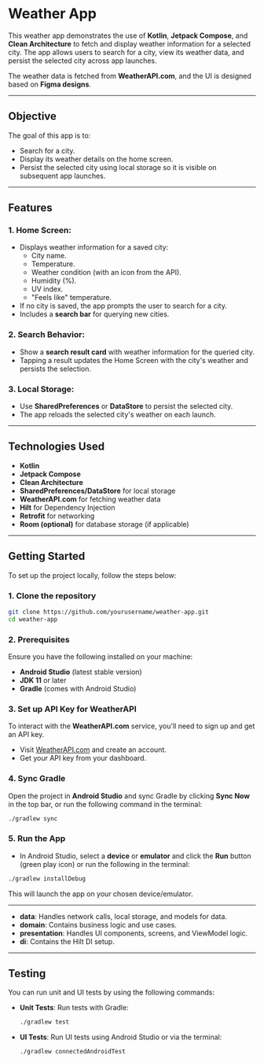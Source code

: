 # Weather App

This weather app demonstrates the use of **Kotlin**, **Jetpack Compose**, and **Clean Architecture** to fetch and display weather information for a selected city. The app allows users to search for a city, view its weather data, and persist the selected city across app launches.

The weather data is fetched from **WeatherAPI.com**, and the UI is designed based on **Figma designs**.

---

## **Objective**

The goal of this app is to:
- Search for a city.
- Display its weather details on the home screen.
- Persist the selected city using local storage so it is visible on subsequent app launches.

---

## **Features**

### 1. **Home Screen**:
   - Displays weather information for a saved city:
     - City name.
     - Temperature.
     - Weather condition (with an icon from the API).
     - Humidity (%).
     - UV index.
     - "Feels like" temperature.
   - If no city is saved, the app prompts the user to search for a city.
   - Includes a **search bar** for querying new cities.

### 2. **Search Behavior**:
   - Show a **search result card** with weather information for the queried city.
   - Tapping a result updates the Home Screen with the city's weather and persists the selection.

### 3. **Local Storage**:
   - Use **SharedPreferences** or **DataStore** to persist the selected city.
   - The app reloads the selected city's weather on each launch.

---

## **Technologies Used**

- **Kotlin**
- **Jetpack Compose**
- **Clean Architecture**
- **SharedPreferences/DataStore** for local storage
- **WeatherAPI.com** for fetching weather data
- **Hilt** for Dependency Injection
- **Retrofit** for networking
- **Room (optional)** for database storage (if applicable)

---

## **Getting Started**

To set up the project locally, follow the steps below:

### 1. **Clone the repository**

```bash
git clone https://github.com/yourusername/weather-app.git
cd weather-app
```

### 2. **Prerequisites**

Ensure you have the following installed on your machine:
- **Android Studio** (latest stable version)
- **JDK 11** or later
- **Gradle** (comes with Android Studio)

### 3. **Set up API Key for WeatherAPI**

To interact with the **WeatherAPI.com** service, you'll need to sign up and get an API key.

- Visit [WeatherAPI.com](https://weatherapi.com) and create an account.
- Get your API key from your dashboard.

### 4. **Sync Gradle**

Open the project in **Android Studio** and sync Gradle by clicking **Sync Now** in the top bar, or run the following command in the terminal:

```bash
./gradlew sync
```

### 5. **Run the App**

- In Android Studio, select a **device** or **emulator** and click the **Run** button (green play icon) or run the following in the terminal:

```bash
./gradlew installDebug
```

This will launch the app on your chosen device/emulator.

---

- **data**: Handles network calls, local storage, and models for data.
- **domain**: Contains business logic and use cases.
- **presentation**: Handles UI components, screens, and ViewModel logic.
- **di**: Contains the Hilt DI setup.

---

## **Testing**

You can run unit and UI tests by using the following commands:

- **Unit Tests**: Run tests with Gradle:

  ```bash
  ./gradlew test
  ```

- **UI Tests**: Run UI tests using Android Studio or via the terminal:

  ```bash
  ./gradlew connectedAndroidTest
 ```


